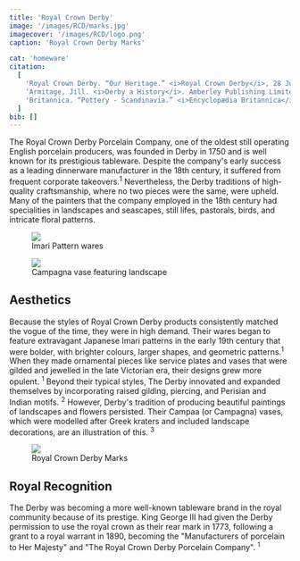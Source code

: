 ```yaml
---
title: 'Royal Crown Derby'
image: '/images/RCD/marks.jpg'
imagecover: '/images/RCD/logo.png'
caption: 'Royal Crown Derby Marks'

cat: 'homeware'
citation:
  [
    'Royal Crown Derby. “Our Heritage.” <i>Royal Crown Derby</i>, 28 June 2022, <a target="_blank" rel="noopener noreferrer" href="https://www.royalcrownderby.co.uk/royal-crown-derby-heritage/">www.royalcrownderby.co.uk/royal-crown-derby-heritage/</a>.',
    'Armitage, Jill. <i>Derby a History</i>. Amberley Publishing Limited, 15 Aug. 2014.',
    'Britannica. “Pottery - Scandinavia.” <i>Encyclopædia Britannica</i>, 2023, <a target="_blank" rel="noopener noreferrer" href="https://www.britannica.com/art/pottery/Scandinavia#ref600265">www.britannica.com/art/pottery/Scandinavia#ref600265</a>. Accessed 6 Mar. 2023.',
  ]
bib: []
---
```


<!-- @format -->

The Royal Crown Derby Porcelain Company, one of the oldest still operating English porcelain producers, was founded in Derby in 1750 and is well known for its prestigious tableware. Despite the company's early success as a leading dinnerware manufacturer in the 18th century, it suffered from frequent corporate takeovers.<sup>1</sup> Nevertheless, the Derby traditions of high-quality craftsmanship, where no two pieces were the same, were upheld. Many of the painters that the company employed in the 18th century had specialities in landscapes and seascapes, still lifes, pastorals, birds, and intricate floral patterns.

<figure className="fig-align-right">
  <img src="/images/RCD/ImariC.jpg" />
  <figcaption>Imari Pattern wares</figcaption>
</figure>
<figure className="fig-align-right">
  <img src="/images/RCD/cam.png" />
  <figcaption>Campagna vase featuring landscape</figcaption>
</figure>

## Aesthetics

Because the styles of Royal Crown Derby products consistently matched the vogue of the time, they were in high demand. Their wares began to feature extravagant Japanese Imari patterns in the early 19th century that were bolder, with brighter colours, larger shapes, and geometric patterns.<sup>1</sup> When they made ornamental pieces like service plates and vases that were gilded and jewelled in the late Victorian era, their designs grew more opulent. <sup>1</sup> Beyond their typical styles, The Derby innovated and expanded themselves by incorporating raised gilding, piercing, and Perisian and Indian motifs. <sup>2</sup> However, Derby's tradition of producing beautiful paintings of landscapes and flowers persisted. Their Campaa (or Campagna) vases, which were modelled after Greek kraters and included landscape decorations, are an illustration of this. <sup>3</sup>

<figure className="fig-align-left">
  <img src="/images/RCD/marks.jpg" />
  <figcaption>Royal Crown Derby Marks</figcaption>
</figure>

## Royal Recognition

The Derby was becoming a more well-known tableware brand in the royal community because of its prestige. King George III had given the Derby permission to use the royal crown as their rear mark in 1773, following a grant to a royal warrant in 1890, becoming the "Manufacturers of porcelain to Her Majesty" and "The Royal Crown Derby Porcelain Company". <sup>1</sup>
